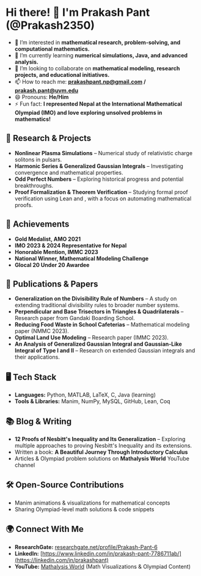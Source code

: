 # Hi there! 👋 I'm Prakash Pant (@Prakash2350)

- 👀 I’m interested in **mathematical research, problem-solving, and computational mathematics.**
- 🌱 I’m currently learning **numerical simulations, Java, and advanced analysis.**
- 💞️ I’m looking to collaborate on **mathematical modeling, research projects, and educational initiatives.**
- 📫 How to reach me: **prakashpant.np@gmail.com / prakash.pant@uvm.edu**
- 😄 Pronouns: **He/Him**
- ⚡ Fun fact: **I represented Nepal at the International Mathematical Olympiad (IMO) and love exploring unsolved problems in mathematics!**

## 🚀 Research & Projects
- **Nonlinear Plasma Simulations** – Numerical study of relativistic charge solitons in pulsars.
- **Harmonic Series & Generalized Gaussian Integrals** – Investigating convergence and mathematical properties.
- **Odd Perfect Numbers** – Exploring historical progress and potential breakthroughs.
- **Proof Formalization & Theorem Verification** – Studying formal proof verification using Lean and , with a focus on automating mathematical proofs.

## 🎯 Achievements
- **Gold Medalist, AMO 2021**
- **IMO 2023 & 2024 Representative for Nepal**
- **Honorable Mention, IMMC 2023**
- **National Winner, Mathematical Modeling Challenge**
- **Glocal 20 Under 20 Awardee**

## 📜 Publications & Papers
- **Generalization on the Divisibility Rule of Numbers** – A study on extending traditional divisibility rules to broader number systems.
- **Perpendicular and Base Trisectors in Triangles & Quadrilaterals** – Research paper from Gandaki Boarding School.
- **Reducing Food Waste in School Cafeterias** – Mathematical modeling paper (NMMC 2023).
- **Optimal Land Use Modeling** – Research paper (IMMC 2023).
- **An Analysis of Generalized Gaussian Integral and Gaussian-Like Integral of Type I and II** – Research on extended Gaussian integrals and their applications.

## 🖥️ Tech Stack
- **Languages:** Python, MATLAB, LaTeX, C, Java (learning)
- **Tools & Libraries:** Manim, NumPy, MySQL, GitHub, Lean, Coq

## 📚 Blog & Writing
- **12 Proofs of Nesbitt's Inequality and Its Generalization** – Exploring multiple approaches to proving Nesbitt's Inequality and its extensions.
- Written a book: **A Beautiful Journey Through Introductory Calculus**
- Articles & Olympiad problem solutions on **Mathalysis World** YouTube channel

## 🛠️ Open-Source Contributions
- Manim animations & visualizations for mathematical concepts
- Sharing Olympiad-level math solutions & code snippets

## 🌍 Connect With Me
- **ResearchGate:** [researchgate.net/profile/Prakash-Pant-6](https://www.researchgate.net/profile/Prakash-Pant-6)
- **LinkedIn:** [https://www.linkedin.com/in/prakash-pant-7786711ab/](https://linkedin.com/in/prakashpant)
- **YouTube:** [Mathalysis World](https://www.youtube.com/@mathalysisworld) (Math Visualizations & Olympiad Content)

<!---
Prakash2350/Prakash2350 is a ✨ special ✨ repository because its `README.md` (this file) appears on your GitHub profile.
You can click the Preview link to take a look at your changes.
--->
